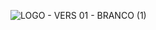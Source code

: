 
![LOGO - VERS 01 - BRANCO (1)](https://user-images.githubusercontent.com/60482472/181138188-7b3c97d3-015e-42aa-8a17-58eac5e2d0a5.jpg)
